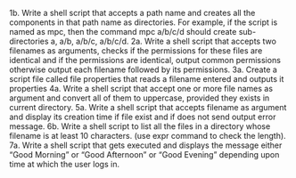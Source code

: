 1b. Write a shell script that accepts a path name and creates all the components in that path 
name as directories. For example, if the script is named as mpc, then the command mpc a/b/c/d 
should create sub-directories a, a/b, a/b/c, a/b/c/d. 
2a. Write a shell script that accepts two filenames as arguments, checks if the permissions for 
these files are identical and if the permissions are identical, output common permissions 
otherwise output each filename followed by its permissions. 
3a. Create a script file called file properties that reads a filename entered and outputs it 
properties
4a. Write a shell script that accept one or more file names as argument and convert all of them 
to uppercase, provided they exists in current directory. 
5a. Write a shell script that accepts filename as argument and display its creation time if file 
exist and if does not send output error message. 
6b. Write a shell script to list all the files in a directory whose filename is at least 10 characters. 
(use expr command to check the length).
7a. Write a shell script that gets executed and displays the message either “Good Morning” or 
“Good Afternoon” or “Good Evening” depending upon time at which the user logs in. 
